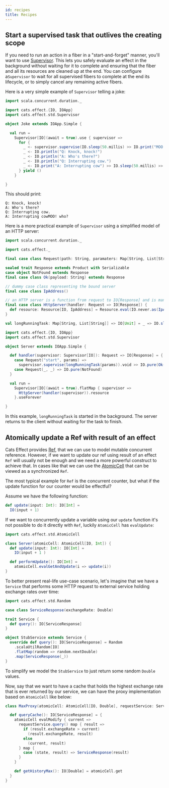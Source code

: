 ```yaml
---
id: recipes
title: Recipes
---
```


## Start a supervised task that outlives the creating scope

If you need to run an action in a fiber in a "start-and-forget" manner, you'll want to use [Supervisor](std/supervisor.md). 
This lets you safely evaluate an effect in the background without waiting for it to complete and ensuring that the fiber and all its resources are cleaned up at the end.
You can configure a`Supervisor` to  wait for all supervised fibers to complete at the end its lifecycle, or to simply cancel any remaining active fibers.

Here is a very simple example of `Supervisor` telling a joke:

```scala mdoc:silent
import scala.concurrent.duration._

import cats.effect.{IO, IOApp}
import cats.effect.std.Supervisor

object Joke extends IOApp.Simple {

  val run =
    Supervisor[IO](await = true).use { supervisor =>
      for {
        _ <- supervisor.supervise(IO.sleep(50.millis) >> IO.print("MOO!"))
        _ <- IO.println("Q: Knock, knock!")
        _ <- IO.println("A: Who's there?")
        _ <- IO.println("Q: Interrupting cow.")
        _ <- IO.print("A: Interrupting cow") >> IO.sleep(50.millis) >> IO.println(" who?")
      } yield ()
    }

}
```

This should print:

```
Q: Knock, knock!
A: Who's there?
Q: Interrupting cow.
A: Interrupting cowMOO! who?
```

Here is a more practical example of `Supervisor` using a simplified model of an HTTP server:

```scala mdoc:invisible:reset-object
import scala.concurrent.duration._

import cats.effect._

final case class Request(path: String, paramaters: Map[String, List[String]])

sealed trait Response extends Product with Serializable
case object NotFound extends Response
final case class Ok(payload: String) extends Response

// dummy case class representing the bound server
final case class IpAddress()

// an HTTP server is a function from request to IO[Response] and is managed within a Resource
final case class HttpServer(handler: Request => IO[Response]) {
  def resource: Resource[IO, IpAddress] = Resource.eval(IO.never.as(IpAddress()))
}

val longRunningTask: Map[String, List[String]] => IO[Unit] = _ => IO.sleep(10.minutes)
```


```scala mdoc:silent
import cats.effect.{IO, IOApp}
import cats.effect.std.Supervisor

object Server extends IOApp.Simple {

  def handler(supervisor: Supervisor[IO]): Request => IO[Response] = {
    case Request("start", params) => 
      supervisor.supervise(longRunningTask(params)).void >> IO.pure(Ok("started"))
    case Request(_, _) => IO.pure(NotFound)
  }

  val run =
    Supervisor[IO](await = true).flatMap { supervisor =>
      HttpServer(handler(supervisor)).resource
    }.useForever

}

```

In this example, `longRunningTask` is started in the background.
The server returns to the client without waiting for the task to finish.

## Atomically update a Ref with result of an effect

Cats Effect provides [Ref](std/ref.md), that we can use to model mutable concurrent reference. 
However, if we want to update our ref using result of an effect `Ref` will usually not be enough and we need a more powerful construct to achieve that. 
In cases like that we can use the [AtomicCell](std/atomic-cell.md) that can be viewed as a synchronized `Ref`.

The most typical example for `Ref` is the concurrent counter, but what if the update function for our counter would be effectful?

Assume we have the following function:

```scala mdoc:silent
def update(input: Int): IO[Int] =
  IO(input + 1)
```
If we want to concurrently update a variable using our `update` function it's not possible to do it directly with `Ref`, luckily `AtomicCell` has `evalUpdate`:

```scala mdoc:silent
import cats.effect.std.AtomicCell

class Server(atomicCell: AtomicCell[IO, Int]) {
  def update(input: Int): IO[Int] =
    IO(input + 1 )

  def performUpdate(): IO[Int] =
    atomicCell.evalGetAndUpdate(i => update(i))
}
```

To better present real-life use-case scenario, let's imagine that we have a `Service` that performs some HTTP request to external service holding exchange rates over time:

```scala mdoc:silent
import cats.effect.std.Random

case class ServiceResponse(exchangeRate: Double)

trait Service {
  def query(): IO[ServiceResponse]
}

object StubService extends Service {
  override def query(): IO[ServiceResponse] = Random
    .scalaUtilRandom[IO]
    .flatMap(random => random.nextDouble)
    .map(ServiceResponse(_))
}
```
To simplify we model the `StubService` to just return some random `Double` values.

Now, say that we want to have a cache that holds the highest exchange rate that is ever returned by our service, we can have the proxy implementation based on `AtomicCell` like below:

```scala mcdoc:silent
class MaxProxy(atomicCell: AtomicCell[IO, Double], requestService: Service) {

  def queryCache(): IO[ServiceResponse] = {
    atomicCell evalModify { current =>
      requestService.query() map { result =>
        if (result.exchangeRate > current)
          (result.exchangeRate, result)
        else
          (current, result)
      } map {
        case (state, result) => ServiceResponse(result)
      }
    }

    def getHistoryMax(): IO[Double] = atomicCell.get
  }
}

```

